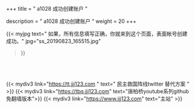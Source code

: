 +++
title = " a1028 成功创建账户 "

description = " a1028 成功创建账户 "
weight = 20
+++


{{< myjpg 
text=" 如果，所有信息填写正确，你就来到这个页面，表面帐号创建成功。"
jpg="ss_20190823_165515.jpg"
>}}



<br><br><br>
{{< mydiv3 link="https://tt.jjj123.com " text=" 民主救国阵线twitter 替代方案 " >}}
{{< mydiv3 link="https://tbq.jjj123.com" text="唐柏桥youtube系列github免翻墙版本">}}
{{< mydiv3 link="https://www.jjj123.com" text="主站" >}}

